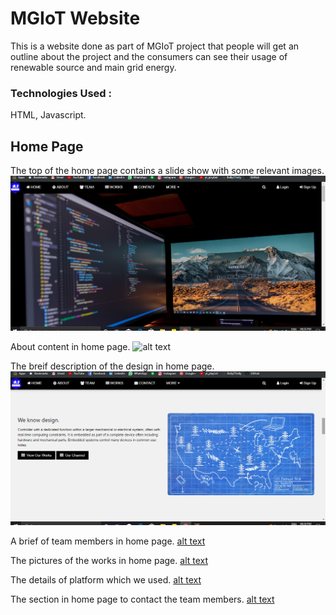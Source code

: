 # MGIoT Website
This is a website done as part of MGIoT project that people will get an outline about the project and the consumers can see their usage of renewable source and main grid energy.

### Technologies Used :
  HTML, Javascript.

## Home Page
The top of the home page contains a slide show with some relevant images.
![alt text](https://raw.githubusercontent.com/jibinp/MGIoT-Website/master/Pics/01_Home_Page.png)  


About content in home page.
![alt text](https://raw.githubusercontent.com/jibinp/MGIoT-Website/master/Pics/01_About.png)  

The breif description of the design in home page.
![alt text](https://raw.githubusercontent.com/jibinp/MGIoT-Website/master/Pics/03_Design.png)  


A brief of team members in home page.
[alt text](https://raw.githubusercontent.com/jibinp/MGIoT-Website/master/Pics/04_Team.png)  


The pictures of the works in home page.
[alt text](https://raw.githubusercontent.com/jibinp/MGIoT-Website/master/Pics/05_Works.png) 


The details of platform which we used.
[alt text](https://raw.githubusercontent.com/jibinp/MGIoT-Website/master/Pics/06_Platform.png) 


The section in home page to contact the team members.
[alt text](https://raw.githubusercontent.com/jibinp/MGIoT-Website/master/Pics/07_Contact.png) 
